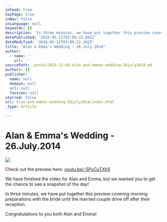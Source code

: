 ```yaml
---
inFeed: true
hasPage: true
inNav: false
inLanguage: null
keywords: []
description: 'In three minutes, we have put together this preview covering morning preparations with the bride until the married couple drive off after their reception.'
datePublished: '2016-05-11T03:09:22.865Z'
dateModified: '2016-05-11T03:09:22.202Z'
title: "Alan & Emma's Wedding - 26.July.2014"
author:
  - name: ''
    url: ''
sourcePath: _posts/2015-12-04-alan-and-emmas-wedding-26july2014.md
authors: []
publisher:
  name: null
  domain: null
  url: null
  favicon: null
starred: false
url: alan-and-emmas-wedding-26july2014/index.html
_type: Article

---
```

# Alan & Emma's Wedding - 26.July.2014
![](https://s3-us-west-2.amazonaws.com/the-grid-img/p/ac291a917589a7b331f107f4846f7997392cf19f.jpg)

Check out the preview here: [youtu.be/-5PxCuTXh1I][0]

We have finished the video for Alan and Emma, but we wanted you to get the chance to see a snapshot of the day!

In three minutes, we have put together this preview covering morning preparations with the bride until the married couple drive off after their reception.

Congratulations to you both Alan and Emma!

[0]: https://youtu.be/-5PxCuTXh1I